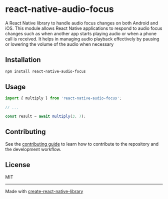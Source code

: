 # react-native-audio-focus

A React Native library to handle audio focus changes on both Android and iOS. This module allows React Native applications to respond to audio focus changes such as when another app starts playing audio or when a phone call is received. It helps in managing audio playback effectively by pausing or lowering the volume of the audio when necessary

## Installation

```sh
npm install react-native-audio-focus
```

## Usage

```js
import { multiply } from 'react-native-audio-focus';

// ...

const result = await multiply(3, 7);
```

## Contributing

See the [contributing guide](CONTRIBUTING.md) to learn how to contribute to the repository and the development workflow.

## License

MIT

---

Made with [create-react-native-library](https://github.com/callstack/react-native-builder-bob)
